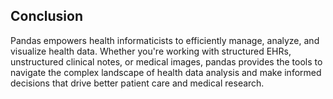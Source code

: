 ## Conclusion

Pandas empowers health informaticists to efficiently manage, analyze, and visualize health data. Whether you're working with structured EHRs, unstructured clinical notes, or medical images, pandas provides the tools to navigate the complex landscape of health data analysis and make informed decisions that drive better patient care and medical research.
